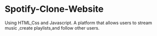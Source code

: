 # Spotify-Clone-Website
Using HTML,Css and Javascript. A platform that allows users to stream music ,create playlists,and follow other users.
